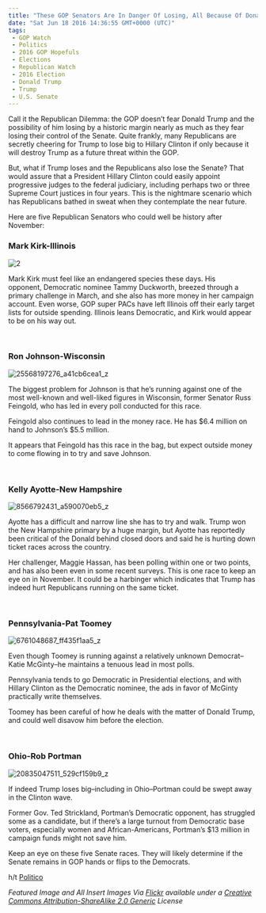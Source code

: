 ```yaml
---
title: "These GOP Senators Are In Danger Of Losing, All Because Of Donald Trump"
date: "Sat Jun 18 2016 14:36:55 GMT+0000 (UTC)"
tags: 
 - GOP Watch
 - Politics
 - 2016 GOP Hopefuls
 - Elections
 - Republican Watch
 - 2016 Election
 - Donald Trump
 - Trump
 - U.S. Senate
---
```

<p><!-- Quick Adsense WordPress Plugin: http://quicksense.net/ --></p><p>Call it the Republican Dilemma: the GOP doesn&#x2019;t fear Donald Trump and the possibility of him losing by a historic margin nearly as much as they fear losing their control of the Senate. Quite frankly, many Republicans are secretly cheering for Trump to lose big to Hillary Clinton if only because it will destroy Trump as a future threat within the GOP.</p><p>But, what if Trump loses and the Republicans also lose the Senate? That would assure that a President Hillary Clinton could easily appoint progressive judges to the federal judiciary, including perhaps two or three Supreme Court justices in four years. This is the nightmare scenario which has Republicans bathed in sweat when they contemplate the near future.</p><p>Here are five Republican Senators who could well be history after November:</p><h3><strong>Mark Kirk-Illinois</strong></h3><p><img class="alignnone wp-image-137928 size-medium" src="http://i1.wp.com/cdn.liberalamerica.org/wp-content/uploads/2016/06/217-350x437.jpg?resize=350%2C437" alt="2" srcset="http://cdn.liberalamerica.org/wp-content/uploads/2016/06/217.jpg 350w, http://cdn.liberalamerica.org/wp-content/uploads/2016/06/217.jpg 64w, http://cdn.liberalamerica.org/wp-content/uploads/2016/06/217.jpg 600w, http://cdn.liberalamerica.org/wp-content/uploads/2016/06/217.jpg 721w" sizes="(max-width: 350px) 100vw, 350px" data-recalc-dims="1"></p><p>Mark Kirk must feel like an endangered species these days. His opponent,&#xA0;Democratic nominee Tammy Duckworth, breezed through a primary challenge in March, and she also has&#xA0;more money in her campaign account. Even worse, GOP super PACs have left Illinois off their early target lists for outside spending. Illinois leans Democratic, and Kirk would appear to be on his way out.</p><p>&#xA0;</p><h3><strong>Ron Johnson-Wisconsin</strong></h3><p><img class="alignnone wp-image-137931 size-medium" src="http://i2.wp.com/cdn.liberalamerica.org/wp-content/uploads/2016/06/25568197276_a41cb6cea1_z-350x234.jpg?resize=350%2C234" alt="25568197276_a41cb6cea1_z" srcset="http://cdn.liberalamerica.org/wp-content/uploads/2016/06/25568197276_a41cb6cea1_z.jpg 350w, http://cdn.liberalamerica.org/wp-content/uploads/2016/06/25568197276_a41cb6cea1_z.jpg 64w, http://cdn.liberalamerica.org/wp-content/uploads/2016/06/25568197276_a41cb6cea1_z.jpg 600w, http://cdn.liberalamerica.org/wp-content/uploads/2016/06/25568197276_a41cb6cea1_z.jpg 150w, http://cdn.liberalamerica.org/wp-content/uploads/2016/06/25568197276_a41cb6cea1_z.jpg 200w, http://cdn.liberalamerica.org/wp-content/uploads/2016/06/25568197276_a41cb6cea1_z.jpg 640w" sizes="(max-width: 350px) 100vw, 350px" data-recalc-dims="1"></p><p>The biggest problem for Johnson is that he&#x2019;s running against one of the most well-known and well-liked figures in Wisconsin, former Senator Russ Feingold, who has led in every poll conducted for this race.</p><p>Feingold also continues to lead in the money race. He has $6.4 million on hand to Johnson&#x2019;s $5.5 million.</p><p>It appears that Feingold has this race in the bag, but expect outside money to come flowing in to try and save Johnson.</p><p>&#xA0;</p><h3><strong>Kelly Ayotte-New Hampshire</strong></h3><p><img class="alignnone wp-image-137934 size-medium" src="http://i2.wp.com/cdn.liberalamerica.org/wp-content/uploads/2016/06/8566792431_a590070eb5_z-350x234.jpg?resize=350%2C234" alt="8566792431_a590070eb5_z" srcset="http://cdn.liberalamerica.org/wp-content/uploads/2016/06/8566792431_a590070eb5_z.jpg 350w, http://cdn.liberalamerica.org/wp-content/uploads/2016/06/8566792431_a590070eb5_z.jpg 64w, http://cdn.liberalamerica.org/wp-content/uploads/2016/06/8566792431_a590070eb5_z.jpg 600w, http://cdn.liberalamerica.org/wp-content/uploads/2016/06/8566792431_a590070eb5_z.jpg 150w, http://cdn.liberalamerica.org/wp-content/uploads/2016/06/8566792431_a590070eb5_z.jpg 200w, http://cdn.liberalamerica.org/wp-content/uploads/2016/06/8566792431_a590070eb5_z.jpg 640w" sizes="(max-width: 350px) 100vw, 350px" data-recalc-dims="1"></p><p>Ayotte has a difficult and narrow line she has to try and walk.&#xA0;Trump won the New Hampshire&#xA0;primary by a huge margin, but Ayotte has reportedly been critical of the Donald behind closed doors and said he is hurting down ticket races across the country.</p><p>Her challenger, Maggie Hassan, has been polling within one or two points, and has also been even in some recent surveys. This is one race to keep an eye on in November. It could be a harbinger which indicates that Trump has indeed hurt Republicans running on the same ticket.</p><p>&#xA0;</p><h3><strong>Pennsylvania-Pat Toomey</strong></h3><p><img class="alignnone wp-image-137936 size-medium" src="http://i1.wp.com/cdn.liberalamerica.org/wp-content/uploads/2016/06/6761048687_ff435f1aa5_z-350x234.jpg?resize=350%2C234" alt="6761048687_ff435f1aa5_z" srcset="http://cdn.liberalamerica.org/wp-content/uploads/2016/06/6761048687_ff435f1aa5_z.jpg 350w, http://cdn.liberalamerica.org/wp-content/uploads/2016/06/6761048687_ff435f1aa5_z.jpg 64w, http://cdn.liberalamerica.org/wp-content/uploads/2016/06/6761048687_ff435f1aa5_z.jpg 600w, http://cdn.liberalamerica.org/wp-content/uploads/2016/06/6761048687_ff435f1aa5_z.jpg 150w, http://cdn.liberalamerica.org/wp-content/uploads/2016/06/6761048687_ff435f1aa5_z.jpg 200w, http://cdn.liberalamerica.org/wp-content/uploads/2016/06/6761048687_ff435f1aa5_z.jpg 640w" sizes="(max-width: 350px) 100vw, 350px" data-recalc-dims="1"></p><p>Even though Toomey is running against a relatively unknown Democrat&#x2013;Katie McGinty&#x2013;he maintains a tenuous lead in most polls.</p><p>Pennsylvania tends to go Democratic in Presidential elections, and with Hillary Clinton as the Democratic nominee, the ads in favor of McGinty practically write themselves.</p><p>Toomey has been careful of how he deals with the matter of Donald Trump, and could well disavow him before the election.</p><p>&#xA0;</p><h3><strong>Ohio-Rob Portman</strong></h3><p><img class="alignnone wp-image-137941 size-medium" src="//i0.wp.com/cdn.liberalamerica.org/wp-content/uploads/2016/06/20835047511_529cf159b9_z-350x234.jpg?resize=350%2C234" alt="20835047511_529cf159b9_z" srcset="http://cdn.liberalamerica.org/wp-content/uploads/2016/06/20835047511_529cf159b9_z.jpg 350w, http://cdn.liberalamerica.org/wp-content/uploads/2016/06/20835047511_529cf159b9_z.jpg 64w, http://cdn.liberalamerica.org/wp-content/uploads/2016/06/20835047511_529cf159b9_z.jpg 600w, http://cdn.liberalamerica.org/wp-content/uploads/2016/06/20835047511_529cf159b9_z.jpg 150w, http://cdn.liberalamerica.org/wp-content/uploads/2016/06/20835047511_529cf159b9_z.jpg 200w, http://cdn.liberalamerica.org/wp-content/uploads/2016/06/20835047511_529cf159b9_z.jpg 640w" sizes="(max-width: 350px) 100vw, 350px" data-recalc-dims="1"></p><p>If indeed Trump loses big&#x2013;including in Ohio&#x2013;Portman could be swept away in the Clinton wave.</p><p>Former Gov. Ted Strickland, Portman&#x2019;s Democratic opponent, has struggled some as a candidate, but if there&#x2019;s a large turnout from Democratic base voters, especially women and African-Americans, Portman&#x2019;s $13 million in campaign funds might not save him.</p><p><!-- Quick Adsense WordPress Plugin: http://quicksense.net/ --></p><p>Keep an eye on these five Senate races. They will likely determine if the Senate remains in GOP hands or flips to the Democrats.</p><p>h/t <a href="http://www.politico.com/story/2016/06/senate-races-donald-trump-map-224503" onclick="__gaTracker(&apos;send&apos;, &apos;event&apos;, &apos;outbound-article&apos;, &apos;http://www.politico.com/story/2016/06/senate-races-donald-trump-map-224503&apos;, &apos;Politico&apos;);" target="_blank">Politico</a></p><p><em>Featured Image and All Insert Images Via <a href="https://www.flickr.com/" onclick="__gaTracker(&apos;send&apos;, &apos;event&apos;, &apos;outbound-article&apos;, &apos;https://www.flickr.com/&apos;, &apos;Flickr&apos;);" target="_blank">Flickr</a> available under a <a href="https://creativecommons.org/licenses/by-sa/2.0/" onclick="__gaTracker(&apos;send&apos;, &apos;event&apos;, &apos;outbound-article&apos;, &apos;https://creativecommons.org/licenses/by-sa/2.0/&apos;, &apos;Creative Commons Attribution-ShareAlike 2.0 Generic&apos;);" target="_blank">Creative Commons Attribution-ShareAlike 2.0 Generic</a> License</em></p><div style="font-size:0px;height:0px;line-height:0px;margin:0;padding:0;clear:both"></div>